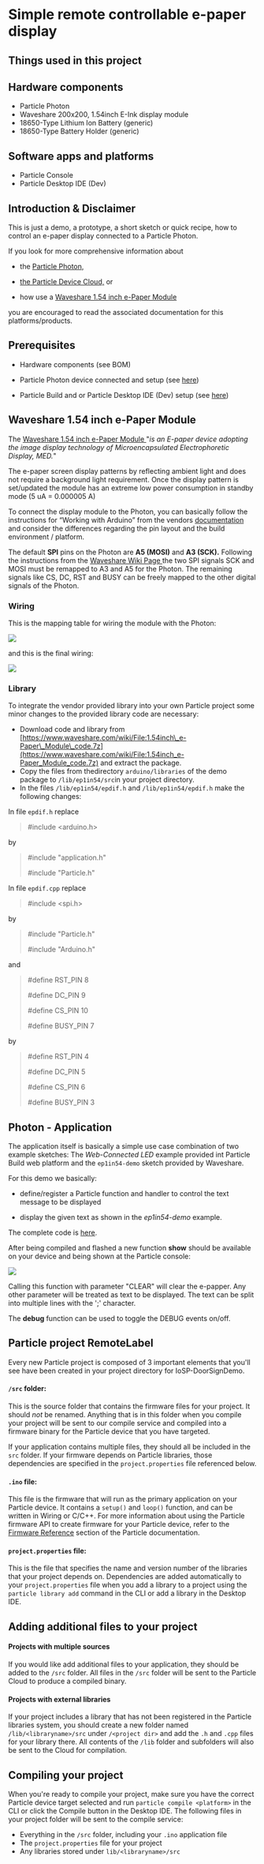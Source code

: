 **Simple remote controllable e-paper display**
==============================================

**Things used in this project**
-------------------------------
## Hardware components

* Particle Photon
* Waveshare 200x200, 1.54inch E-Ink display module
* 18650-Type Lithium Ion Battery (generic)
* 18650-Type Battery Holder (generic)

## Software apps and platforms

* Particle Console
* Particle Desktop IDE (Dev)

## Introduction & Disclaimer

This is just a demo, a prototype, a short sketch or quick recipe, how to
control an e-paper display connected to a Particle Photon.

If you look for more comprehensive information about

-   the [Particle Photon,](https://www.particle.io/products/hardware/photon-wifi)

-   [the Particle Device Cloud,](https://www.particle.io/products/software/device-cloud/) or

-   how use a [Waveshare 1.54 inch e-Paper Module](http://www.waveshare.com/1.54inch-e-Paper-Module.htm)

you are encouraged to read the associated documentation for this
platforms/products.

## Prerequisites

-   Hardware components (see BOM)

-   Particle Photon device connected and setup (see
    [here](https://docs.particle.io/guide/getting-started/start/photon/))

-   Particle Build and or Particle Desktop IDE (Dev) setup (see
     [here](https://docs.particle.io/guide/tools-and-features/dev/))

## Waveshare 1.54 inch e-Paper Module

The [Waveshare 1.54 inch e-Paper Module ](http://www.waveshare.com/1.54inch-e-Paper-Module.htm)"*is an
E-paper device adopting the image display technology of
Microencapsulated Electrophoretic Display, MED.*"

The e-paper screen display patterns by reflecting ambient light and does
not require a background light requirement. Once the display pattern is
set/updated the module has an extreme low power consumption in standby
mode (5 uA = 0.000005 A)

To connect the display module to the Photon, you can basically follow
the instructions for “Working with Arduino” from the vendors
[documentation](https://www.waveshare.com/wiki/1.54inch_e-Paper_Module#Working_with_Arduino) and consider the differences
regarding the pin layout and the build environment / platform.

The default **SPI** pins on the Photon are **A5 (MOSI)** and **A3
(SCK).** Following the instructions from the [Waveshare Wiki Page
](https://www.waveshare.com/wiki/1.54inch_e-Paper_Module#Working_with_Arduino)the two SPI signals SCK and MOSI must be remapped
to A3 and A5 for the Photon. The remaining signals like CS, DC, RST and
BUSY can be freely mapped to the other digital signals of the Photon.

### Wiring

This is the mapping table for wiring the module with the Photon:

![](https://raw.githubusercontent.com/dxcfl/remote_e-paper/master/doc/Particle%20Photon%20%2B%20Waveshare%201.54%20inch%20e-Paper%20Module%20%20-%20Pins%20%26%20Wires.png)

and this is the final wiring:

![](https://github.com/dxcfl/remote_e-paper/blob/master/doc/Particle%20Photon%20+%20Waveshare%20e-paper%20module%20-%20Wiring.png?raw=true)

### Library

To integrate the vendor provided library into your own Particle project
some minor changes to the provided library code are necessary:

- Download code and library from [https://www.waveshare.com/wiki/File:1.54inch\_e-Paper\_Module\_code.7z](https://www.waveshare.com/wiki/File:1.54inch_e-Paper_Module_code.7z) and extract the package.
- Copy the files from thedirectory ```arduino/libraries``` of the demo package to ```/lib/ep1in54/src```in your project directory.
- In the files ```/lib/ep1in54/epdif.h``` and ```/lib/ep1in54/epdif.h``` make the following changes:

In file ```epdif.h``` replace

> \#include &lt;arduino.h&gt;

by

> \#include "application.h"
>
> \#include "Particle.h"

In file ```epdif.cpp``` replace

> \#include &lt;spi.h&gt;

by

> \#include "Particle.h"
>
> \#include "Arduino.h"

and

> \#define RST_PIN 8
>
> \#define DC_PIN 9
>
> \#define CS_PIN 10
>
> \#define BUSY_PIN 7

by

> \#define RST_PIN 4
>
> \#define DC_PIN 5
>
> \#define CS_PIN 6
>
> \#define BUSY_PIN 3

## Photon - Application

The application itself  is basically a simple use case combination of two example sketches: The *Web-Connected LED* example provided int
Particle Build web platform and the ```ep1in54-demo``` sketch provided by
Waveshare.

For this demo we basically:

- define/register a Particle function and handler to control the
text message to be displayed

- display the given text  as shown in the *ep1in54-demo* example.

The complete code is [here](https://raw.githubusercontent.com/dxcfl/remote_e-paper/master/doc/src/RemoteLabel.ino).

After being compiled and flashed a new function **show** should be
available on your device and being shown at the Particle console:

![](https://github.com/dxcfl/remote_e-paper/blob/master/doc/screenshots/Screenshot%20=%20Example%20=%20Particle%20console.jpg?raw=true)

Calling this function with parameter "CLEAR" will clear the e-papper.
Any other parameter will be treated as text to be displayed. 
The text can be split into multiple lines with the ';' character.

The **debug** function can be used to toggle the DEBUG events on/off.

## Particle project RemoteLabel

Every new Particle project is composed of 3 important elements that you'll see have been created in your project directory for IoSP-DoorSignDemo.

#### ```/src``` folder:  
This is the source folder that contains the firmware files for your project. It should *not* be renamed.
Anything that is in this folder when you compile your project will be sent to our compile service and compiled into a firmware binary for the Particle device that you have targeted.

If your application contains multiple files, they should all be included in the `src` folder. If your firmware depends on Particle libraries, those dependencies are specified in the `project.properties` file referenced below.

#### ```.ino``` file:
This file is the firmware that will run as the primary application on your Particle device. It contains a `setup()` and `loop()` function, and can be written in Wiring or C/C++. For more information about using the Particle firmware API to create firmware for your Particle device, refer to the [Firmware Reference](https://docs.particle.io/reference/firmware/) section of the Particle documentation.

#### ```project.properties``` file:  
This is the file that specifies the name and version number of the libraries that your project depends on. Dependencies are added automatically to your `project.properties` file when you add a library to a project using the `particle library add` command in the CLI or add a library in the Desktop IDE.

## Adding additional files to your project

#### Projects with multiple sources
If you would like add additional files to your application, they should be added to the `/src` folder. All files in the `/src` folder will be sent to the Particle Cloud to produce a compiled binary.

#### Projects with external libraries
If your project includes a library that has not been registered in the Particle libraries system, you should create a new folder named `/lib/<libraryname>/src` under `/<project dir>` and add the `.h` and `.cpp` files for your library there. All contents of the `/lib` folder and subfolders will also be sent to the Cloud for compilation.

## Compiling your project

When you're ready to compile your project, make sure you have the correct Particle device target selected and run `particle compile <platform>` in the CLI or click the Compile button in the Desktop IDE. The following files in your project folder will be sent to the compile service:

- Everything in the `/src` folder, including your `.ino` application file
- The `project.properties` file for your project
- Any libraries stored under `lib/<libraryname>/src`
